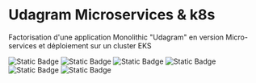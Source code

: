 # Udagram Microservices & k8s
Factorisation d'une application Monolithic "Udagram" en version Micro-services et déploiement sur un cluster EKS

![Static Badge](https://img.shields.io/badge/GitHub_Actions-2088FF?style=for-the-badge&logo=github-actions&logoColor=white) ![Static Badge](https://img.shields.io/badge/Angular-DD0031?style=for-the-badge&logo=angular&logoColor=white) ![Static Badge](https://img.shields.io/badge/Node%20js-339933?style=for-the-badge&logo=nodedotjs&logoColor=white) ![Static Badge](https://img.shields.io/badge/Nginx-009639?style=for-the-badge&logo=nginx&logoColor=white) ![Static Badge](https://img.shields.io/badge/Amazon_AWS-FF9900?style=for-the-badge&logo=amazonaws&logoColor=white) ![Static Badge](https://img.shields.io/badge/PostgreSQL-316192?style=for-the-badge&logo=postgresql&logoColor=white)
